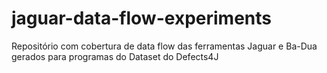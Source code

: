 # jaguar-data-flow-experiments
Repositório com cobertura de data flow das ferramentas Jaguar e Ba-Dua gerados para programas do Dataset do Defects4J
